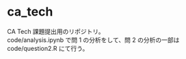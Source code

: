 # ca_tech

CA Tech 課題提出用のリポジトリ。  
code/analysis.ipynb で問 1 の分析をして、問 2 の分析の一部は code/question2.R にて行う。  

